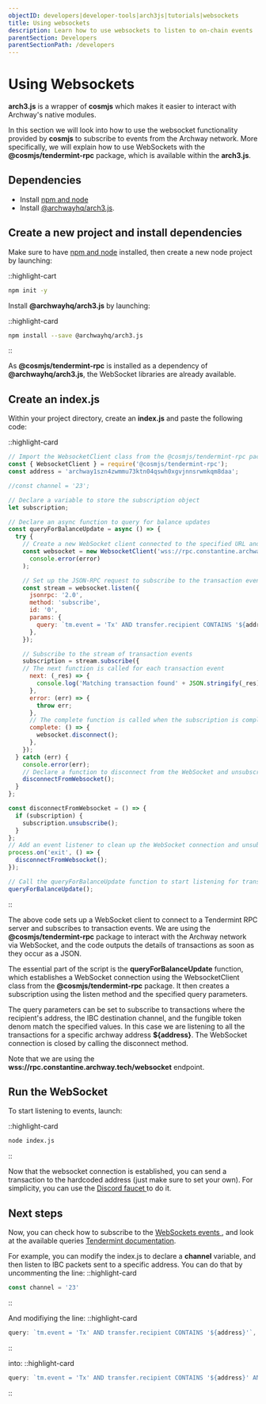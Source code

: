 ```yaml
---
objectID: developers|developer-tools|arch3js|tutorials|websockets
title: Using websockets
description: Learn how to use websockets to listen to on-chain events
parentSection: Developers
parentSectionPath: /developers
---
```


# Using Websockets


**arch3.js** is a wrapper of **cosmjs** which makes it easier to interact with Archway's native modules.

In this section we will look into how to use the websocket functionality provided by **cosmjs** to subscribe to events from the Archway network. More specifically, we will explain how to use WebSockets with the **@cosmjs/tendermint-rpc** package, which is available within the **arch3.js**.

## Dependencies


- Install <a href="https://docs.npmjs.com/downloading-and-installing-node-js-and-npm" target="_blank">npm and node</a>
- Install <a href="https://www.npmjs.com/package/@archwayhq/arch3.js" target="_blank">@archwayhq/arch3.js</a>.


## Create a new project and install dependencies

Make sure to have <a href="https://docs.npmjs.com/downloading-and-installing-node-js-and-npm" target="_blank">npm and node</a> installed, then create a new node project by launching:

::highlight-cart
```bash
npm init -y
```

Install **@archwayhq/arch3.js** by launching:

::highlight-card

```bash
npm install --save @archwayhq/arch3.js
```

::

As **@cosmjs/tendermint-rpc** is installed as a dependency of **@archwayhq/arch3.js**, the WebSocket libraries are already available.



## Create an index.js

Within your project directory, create an **index.js** and paste the following code:

::highlight-card
```javascript
// Import the WebsocketClient class from the @cosmjs/tendermint-rpc package
const { WebsocketClient } = require('@cosmjs/tendermint-rpc');
const address = 'archway1szn4zwmmu73ktn04qswh0xgvjnnsrwmkqm8daa';

//const channel = '23';

// Declare a variable to store the subscription object
let subscription;

// Declare an async function to query for balance updates
const queryForBalanceUpdate = async () => {
  try {
    // Create a new WebSocket client connected to the specified URL and with an error handler
    const websocket = new WebsocketClient('wss://rpc.constantine.archway.tech/', (error) =>
      console.error(error)
    );

    // Set up the JSON-RPC request to subscribe to the transaction events using the websocket client
    const stream = websocket.listen({
      jsonrpc: '2.0',
      method: 'subscribe',
      id: '0',
      params: {
        query: `tm.event = 'Tx' AND transfer.recipient CONTAINS '${address}'`,
      },
    });

    // Subscribe to the stream of transaction events
    subscription = stream.subscribe({
    // The next function is called for each transaction event
      next: (_res) => {
        console.log('Matching transaction found' + JSON.stringify(_res));
      },
      error: (err) => {
        throw err;
      },
      // The complete function is called when the subscription is completed
      complete: () => {
        websocket.disconnect();
      },
    });
  } catch (err) {
    console.error(err);
    // Declare a function to disconnect from the WebSocket and unsubscribe from the event stream
    disconnectFromWebsocket();
  }
};

const disconnectFromWebsocket = () => {
  if (subscription) {
    subscription.unsubscribe();
  }
};
// Add an event listener to clean up the WebSocket connection and unsubscribe when the process exits
process.on('exit', () => {
  disconnectFromWebsocket();
});

// Call the queryForBalanceUpdate function to start listening for transaction events
queryForBalanceUpdate();
```
::


The above code sets up a WebSocket client to connect to a Tendermint RPC server and subscribes to transaction events. We are using the **@cosmjs/tendermint-rpc** package to interact with the Archway network via WebSocket, and the code outputs the details of transactions as soon as they occur as a JSON.

The essential part of the script is the **queryForBalanceUpdate** function, which establishes a WebSocket connection using the WebsocketClient class from the **@cosmjs/tendermint-rpc** package. It then creates a subscription using the listen method and the specified query parameters.

The query parameters can be set to subscribe to transactions where the recipient's address, the IBC destination channel, and the fungible token denom match the specified values. In this case we are listening to all the transactions for a specific archway address **${address}**. The WebSocket connection is closed by calling the disconnect method.

Note that we are using the **wss://rpc.constantine.archway.tech/websocket** endpoint.




## Run the WebSocket

To start listening to events, launch:

::highlight-card

```bash
node index.js
```

::

Now that the websocket connection is established, you can send a transaction to the hardcoded address (just make sure to set your own). For simplicity, you can use the <a href="https://discord.gg/archwayhq" target="_blank" >Discord faucet </a> to do it.


## Next steps
Now, you can check how to subscribe to the <a href="https://docs.tendermint.com/v0.34/tendermint-core/subscription.html" target="_blank" >WebSockets events </a>, and look at the available queries <a href="https://docs.tendermint.com/v0.34/rpc/#/Websocket" target="_blank" >Tendermint documentation</a>.

For example, you can modify the index.js to declare a **channel** variable, and then listen to IBC packets sent to a specific address.
You can do that by uncommenting the line:
::highlight-card

```javascript
const channel = '23'
```

::


And modifiying the line:
::highlight-card

```javascript
query: `tm.event = 'Tx' AND transfer.recipient CONTAINS '${address}'`,
```

::

into:
::highlight-card

```javascript
query: `tm.event = 'Tx' AND transfer.recipient CONTAINS '${address}' AND transfer.recipient CONTAINS '${address}' AND write_acknowledgement.packet_dst_channel = '${channel}' AND fungible_token_packet.denom = '${externalDenom}'`,
```

::
